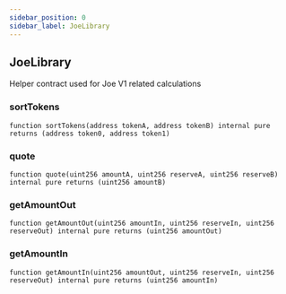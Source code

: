 ```yaml
---
sidebar_position: 0
sidebar_label: JoeLibrary
---
```


## JoeLibrary

Helper contract used for Joe V1 related calculations

### sortTokens

```solidity
function sortTokens(address tokenA, address tokenB) internal pure returns (address token0, address token1)
```

### quote

```solidity
function quote(uint256 amountA, uint256 reserveA, uint256 reserveB) internal pure returns (uint256 amountB)
```

### getAmountOut

```solidity
function getAmountOut(uint256 amountIn, uint256 reserveIn, uint256 reserveOut) internal pure returns (uint256 amountOut)
```

### getAmountIn

```solidity
function getAmountIn(uint256 amountOut, uint256 reserveIn, uint256 reserveOut) internal pure returns (uint256 amountIn)
```


